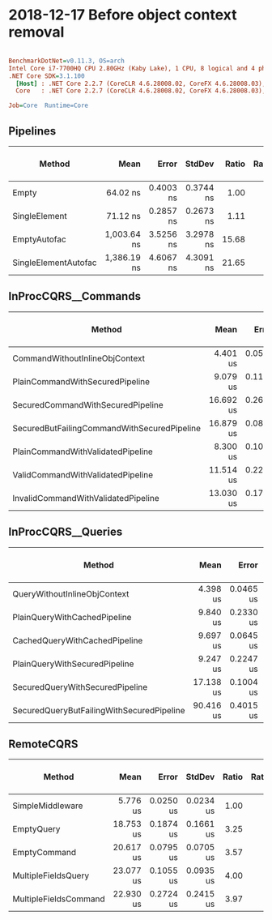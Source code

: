 # 2018-12-17 Before object context removal

``` ini

BenchmarkDotNet=v0.11.3, OS=arch
Intel Core i7-7700HQ CPU 2.80GHz (Kaby Lake), 1 CPU, 8 logical and 4 physical cores
.NET Core SDK=3.1.100
  [Host] : .NET Core 2.2.7 (CoreCLR 4.6.28008.02, CoreFX 4.6.28008.03), 64bit RyuJIT
  Core   : .NET Core 2.2.7 (CoreCLR 4.6.28008.02, CoreFX 4.6.28008.03), 64bit RyuJIT

Job=Core  Runtime=Core

```

## Pipelines

|               Method |        Mean |     Error |    StdDev | Ratio | RatioSD | Gen 0/1k Op | Gen 1/1k Op | Gen 2/1k Op | Allocated Memory/Op |
|--------------------- |------------:|----------:|----------:|------:|--------:|------------:|------------:|------------:|--------------------:|
|                Empty |    64.02 ns | 0.4003 ns | 0.3744 ns |  1.00 |    0.00 |      0.0228 |           - |           - |                72 B |
|        SingleElement |    71.12 ns | 0.2857 ns | 0.2673 ns |  1.11 |    0.01 |      0.0228 |           - |           - |                72 B |
|         EmptyAutofac | 1,003.64 ns | 3.5256 ns | 3.2978 ns | 15.68 |    0.08 |      0.4368 |           - |           - |              1376 B |
| SingleElementAutofac | 1,386.19 ns | 4.6067 ns | 4.3091 ns | 21.65 |    0.15 |      0.5856 |           - |           - |              1848 B |

## InProcCQRS__Commands

|                                      Method |      Mean |     Error |    StdDev | Ratio | RatioSD | Gen 0/1k Op | Gen 1/1k Op | Gen 2/1k Op | Allocated Memory/Op |
|-------------------------------------------- |----------:|----------:|----------:|------:|--------:|------------:|------------:|------------:|--------------------:|
|              CommandWithoutInlineObjContext |  4.401 us | 0.0528 us | 0.0494 us |  1.00 |    0.00 |      1.2512 |           - |           - |             3.85 KB |
|             PlainCommandWithSecuredPipeline |  9.079 us | 0.1130 us | 0.0944 us |  2.06 |    0.03 |      1.8616 |           - |           - |             5.73 KB |
|           SecuredCommandWithSecuredPipeline | 16.692 us | 0.2616 us | 0.2569 us |  3.79 |    0.08 |      2.4414 |           - |           - |             7.57 KB |
| SecuredButFailingCommandWithSecuredPipeline | 16.879 us | 0.0895 us | 0.0699 us |  3.83 |    0.04 |      2.4719 |           - |           - |             7.64 KB |
|           PlainCommandWithValidatedPipeline |  8.300 us | 0.1039 us | 0.0921 us |  1.89 |    0.03 |      2.1667 |           - |           - |              6.7 KB |
|           ValidCommandWithValidatedPipeline | 11.514 us | 0.2253 us | 0.2108 us |  2.62 |    0.05 |      2.8687 |           - |           - |             8.84 KB |
|         InvalidCommandWithValidatedPipeline | 13.030 us | 0.1787 us | 0.1672 us |  2.96 |    0.04 |      2.5787 |           - |           - |             7.94 KB |

## InProcCQRS__Queries

|                                    Method |      Mean |     Error |    StdDev | Ratio | RatioSD | Gen 0/1k Op | Gen 1/1k Op | Gen 2/1k Op | Allocated Memory/Op |
|------------------------------------------ |----------:|----------:|----------:|------:|--------:|------------:|------------:|------------:|--------------------:|
|              QueryWithoutInlineObjContext |  4.398 us | 0.0465 us | 0.0435 us |  1.00 |    0.00 |      1.2894 |           - |           - |             3.97 KB |
|              PlainQueryWithCachedPipeline |  9.840 us | 0.2330 us | 0.2392 us |  2.24 |    0.05 |      1.2970 |           - |           - |             4.02 KB |
|             CachedQueryWithCachedPipeline |  9.697 us | 0.0645 us | 0.0538 us |  2.20 |    0.03 |      1.2970 |           - |           - |             4.02 KB |
|             PlainQueryWithSecuredPipeline |  9.247 us | 0.2247 us | 0.3150 us |  2.13 |    0.08 |      1.8921 |           - |           - |             5.85 KB |
|           SecuredQueryWithSecuredPipeline | 17.138 us | 0.1004 us | 0.0890 us |  3.90 |    0.05 |      2.4719 |           - |           - |             7.69 KB |
| SecuredQueryButFailingWithSecuredPipeline | 90.416 us | 0.4015 us | 0.3756 us | 20.56 |    0.23 |      2.8076 |           - |           - |             8.67 KB |

## RemoteCQRS

|                Method |      Mean |     Error |    StdDev | Ratio | RatioSD | Gen 0/1k Op | Gen 1/1k Op | Gen 2/1k Op | Allocated Memory/Op |
|---------------------- |----------:|----------:|----------:|------:|--------:|------------:|------------:|------------:|--------------------:|
|      SimpleMiddleware |  5.776 us | 0.0250 us | 0.0234 us |  1.00 |    0.00 |      4.3488 |           - |           - |            13.38 KB |
|            EmptyQuery | 18.753 us | 0.1874 us | 0.1661 us |  3.25 |    0.03 |      5.7678 |           - |           - |            17.82 KB |
|          EmptyCommand | 20.617 us | 0.0795 us | 0.0705 us |  3.57 |    0.02 |      5.7983 |           - |           - |            17.85 KB |
|   MultipleFieldsQuery | 23.077 us | 0.1055 us | 0.0935 us |  4.00 |    0.02 |      5.8594 |           - |           - |            18.03 KB |
| MultipleFieldsCommand | 22.930 us | 0.2724 us | 0.2415 us |  3.97 |    0.05 |      5.8289 |           - |           - |            17.95 KB |
